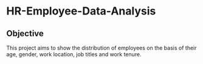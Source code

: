 # HR-Employee-Data-Analysis

## Objective
This project aims to show the distribution of employees on the basis of their age, gender, work location, job titles and work tenure.
